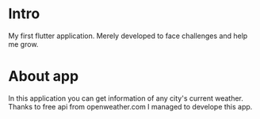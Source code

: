 # Intro

My first flutter application.
Merely developed to face challenges and help me grow.

# About app
In this application you can get information of any city's current weather. Thanks to free api from openweather.com I managed to develope this app.
